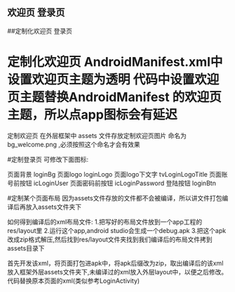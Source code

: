 ## 欢迎页  登录页

##定制化欢迎页  登录页

# 定制化欢迎页   AndroidManifest.xml中设置欢迎页主题为透明   代码中设置欢迎页主题替换AndroidManifest 的欢迎页主题，所以点app图标会有延迟
  定制欢迎页 在外层框架中 assets 文件存放定制欢迎页图片  命名为 bg_welcome.png ,必须按照这个命名才会有效果

#定制登录页 可修改下面图标:

 页面背景  loginBg
 页面logo  loginLogo
 页面logo下文字  tvLoginLogoTitle
 页面账号前按钮  icLoginUser
 页面密码前按钮  icLoginPassword
 登陆按钮      loginBtn


 #定制某个页面布局 因为assets文件存放的文件都不会被编译，所以讲文件打包编译后再放入assets文件夹下

 如何得到编译后的xml布局文件:
 1.把写好的布局文件放到一个app工程的res/layout里
 2.运行这个app,android studio会生成一个debug.apk
 3.把这个apk改成zip格式解压,然后找到res/layout文件夹找到我们编译后的布局文件拷到assets目录下

 首先开发该xml，将页面打包进apk中，将apk后缀改为zip，取出编译后的该xml放入框架外层assets文件夹下,未编译过的xml放入外层layout中，以便之后修改。
 代码替换原本页面的xml(类似参考LoginActivity)